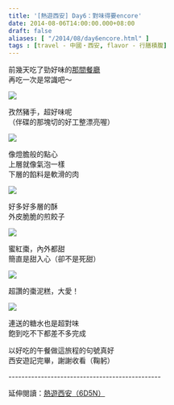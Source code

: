 ```yaml
---
title: '[熱遊西安] Day6：對味得要encore'
date: 2014-08-06T14:00:00.000+08:00
draft: false
aliases: [ "/2014/08/day6encore.html" ]
tags : [travel - 中國・西安, flavor - 行膳積腹]
---
```


前幾天吃了勁好味的[那間餐廳](https://hidie.net/xian3d/)  
再吃一次是常識吧～  

![](/images/xian6c1.jpg)

孜然豬手，超好味呢  
（伴碟的那塊切的好工整漂亮喔）  

![](/images/xian6c2.jpg)

像燈膽般的點心  
上層就像氣泡一樣  
下層的餡料是軟滑的肉  

![](/images/xian6c3.jpg)

好多好多層的酥  
外皮脆脆的煎餃子  

![](/images/xian6c4.jpg)

蜜紅棗，內外都甜  
簡直是甜入心（卻不是死甜）  

![](/images/xian6c5.jpg)

超讚的棗泥糕，大愛！  

![](/images/xian6c6.jpg)

連送的糖水也是超對味  
飽到吃不下都差不多完成  
  
以好吃的午餐做這旅程的句號真好  
西安遊記完畢，謝謝收看（鞠躬）  
  
\-----------------------------------------------  
  
延伸閱讀：[熱遊西安（6D5N）](https://hidie.net/xian6d5n/)
